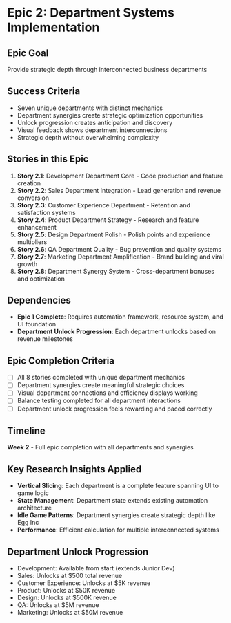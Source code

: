 # Epic 2: Department Systems Implementation

## Epic Goal
Provide strategic depth through interconnected business departments

## Success Criteria
- Seven unique departments with distinct mechanics
- Department synergies create strategic optimization opportunities
- Unlock progression creates anticipation and discovery
- Visual feedback shows department interconnections
- Strategic depth without overwhelming complexity

## Stories in this Epic
1. **Story 2.1**: Development Department Core - Code production and feature creation
2. **Story 2.2**: Sales Department Integration - Lead generation and revenue conversion
3. **Story 2.3**: Customer Experience Department - Retention and satisfaction systems
4. **Story 2.4**: Product Department Strategy - Research and feature enhancement
5. **Story 2.5**: Design Department Polish - Polish points and experience multipliers
6. **Story 2.6**: QA Department Quality - Bug prevention and quality systems
7. **Story 2.7**: Marketing Department Amplification - Brand building and viral growth
8. **Story 2.8**: Department Synergy System - Cross-department bonuses and optimization

## Dependencies
- **Epic 1 Complete**: Requires automation framework, resource system, and UI foundation
- **Department Unlock Progression**: Each department unlocks based on revenue milestones

## Epic Completion Criteria
- [ ] All 8 stories completed with unique department mechanics
- [ ] Department synergies create meaningful strategic choices
- [ ] Visual department connections and efficiency displays working
- [ ] Balance testing completed for all department interactions
- [ ] Department unlock progression feels rewarding and paced correctly

## Timeline
**Week 2** - Full epic completion with all departments and synergies

## Key Research Insights Applied
- **Vertical Slicing**: Each department is a complete feature spanning UI to game logic
- **State Management**: Department state extends existing automation architecture
- **Idle Game Patterns**: Department synergies create strategic depth like Egg Inc
- **Performance**: Efficient calculation for multiple interconnected systems

## Department Unlock Progression
- Development: Available from start (extends Junior Dev)
- Sales: Unlocks at $500 total revenue
- Customer Experience: Unlocks at $5K revenue
- Product: Unlocks at $50K revenue  
- Design: Unlocks at $500K revenue
- QA: Unlocks at $5M revenue
- Marketing: Unlocks at $50M revenue